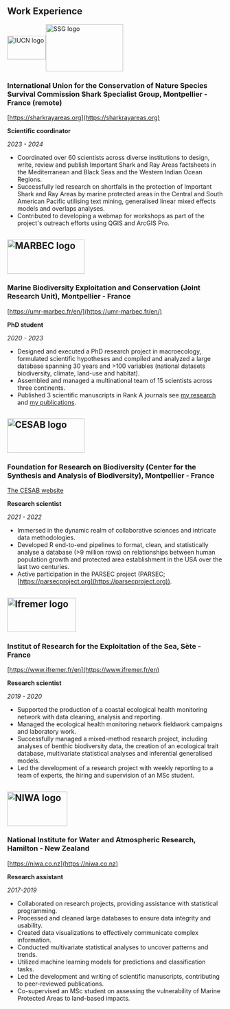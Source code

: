 ## Work Experience

<div>
  <div style="display: flex; align-items: center;">
    <img align="top" width="90" height="55" src="https://raw.githubusercontent.com/TheophileMt92/theophile-mouton/gh-pages/assets/img/logos/IUCN_logo_2.png" alt="IUCN logo">
    <img align="top" width="180" height="110" src="https://raw.githubusercontent.com/TheophileMt92/theophile-mouton/gh-pages/assets/img/logos/SSG_logo.jpg" alt="SSG logo">
  </div>
  <h3 style="margin-left: 0px;">International Union for the Conservation of Nature Species Survival Commission Shark Specialist Group, Montpellier - France (remote)</h3>
</div>

[https://sharkrayareas.org](https://sharkrayareas.org)

**Scientific coordinator**

_2023 - 2024_

- Coordinated over 60 scientists across diverse institutions to design, write, review and publish Important Shark and Ray Areas factsheets in the Mediterranean and Black Seas and the Western Indian Ocean Regions.
- Successfully led research on shortfalls in the protection of Important Shark and Ray Areas by marine protected areas in the Central and South American Pacific utilising text mining, generalised linear mixed effects models and overlaps analyses. 
- Contributed to developing a webmap for workshops as part of the project's outreach efforts using QGIS and ArcGIS Pro.


 <h2> <img align="top" width="180" height="80" src="https://raw.githubusercontent.com/TheophileMt92/theophile-mouton/gh-pages/assets/img/logos/MARBEC_logo.jpeg" alt="MARBEC logo"> </h2>
<h3>Marine Biodiversity Exploitation and Conservation (Joint Research Unit), Montpellier - France</h3>

[https://umr-marbec.fr/en/](https://umr-marbec.fr/en/)

**PhD student**

_2020 - 2023_

- Designed and executed a PhD research project in macroecology, formulated scientific hypotheses and compiled and analyzed a large database spanning 30 years and >100 variables (national datasets biodiversity, climate, land-use and habitat).
- Assembled and managed a multinational team of 15 scientists across three continents. 
- Published 3 scientific manuscripts in Rank A journals see [my research](https://www.theophile-mouton.com/Research/) and [my publications](https://www.theophile-mouton.com/Publications/). 


 <h2> <img align="top" width="180" height="80" src="https://raw.githubusercontent.com/TheophileMt92/theophile-mouton/gh-pages/assets/img/logos/CESAB_logo.jpeg" alt="CESAB logo"> </h2>
<h3>Foundation for Research on Biodiversity (Center for the Synthesis and Analysis of Biodiversity), Montpellier - France</h3>

[The CESAB website](https://www.fondationbiodiversite.fr/en/the-frb-in-action/programs-and-projects/le-cesab/)

**Research scientist**

_2021 - 2022_

- Immersed in the dynamic realm of collaborative sciences and intricate data methodologies.
- Developed R end-to-end pipelines to format, clean, and statistically analyse a database (>9 million rows) on relationships between human population growth and protected area establishment in the USA over the last two centuries.
-	Active participation in the PARSEC project (PARSEC; [https://parsecproject.org](https://parsecproject.org)).

<h2> <img align="top" width="160" height="80" src="https://raw.githubusercontent.com/TheophileMt92/theophile-mouton/gh-pages/assets/img/logos/Ifremer_logo.png" alt="Ifremer logo"></h2>
<h3> Institut of Research for the Exploitation of the Sea, Sète - France</h3>

[https://www.ifremer.fr/en](https://www.ifremer.fr/en)

**Research scientist**

*2019 - 2020*

- Supported the production of a coastal ecological health monitoring network with data cleaning, analysis and reporting.
- Managed the ecological health monitoring network fieldwork campaigns and laboratory work. 
- Successfully managed a mixed-method research project, including analyses of benthic biodiversity data, the creation of an ecological trait database, multivariate statistical analyses and inferential generalised models.
- Led the development of a research project with weekly reporting to a team of experts, the hiring and supervision of an MSc student.

<h2> <img align="top" width="140" height="80" src="https://raw.githubusercontent.com/TheophileMt92/theophile-mouton/gh-pages/assets/img/logos/NIWA_logo.png" alt="NIWA logo"></h2>
<h3> National Institute for Water and Atmospheric Research, Hamilton - New Zealand </h3>

[https://niwa.co.nz](https://niwa.co.nz)

**Research assistant**

*2017-2019*

- Collaborated on research projects, providing assistance with statistical programming.
- Processed and cleaned large databases to ensure data integrity and usability.
- Created data visualizations to effectively communicate complex information.
- Conducted multivariate statistical analyses to uncover patterns and trends.
- Utilized machine learning models for predictions and classification tasks.
- Led the development and writing of scientific manuscripts, contributing to peer-reviewed publications.
- Co-supervised an MSc student on assessing the vulnerability of Marine Protected Areas to land-based impacts. 